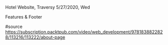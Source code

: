 Hotel Website, Traversy
5/27/2020, Wed

Features & Footer

#source
https://subscription.packtpub.com/video/web_development/9781838822828/113216/113222/about-page